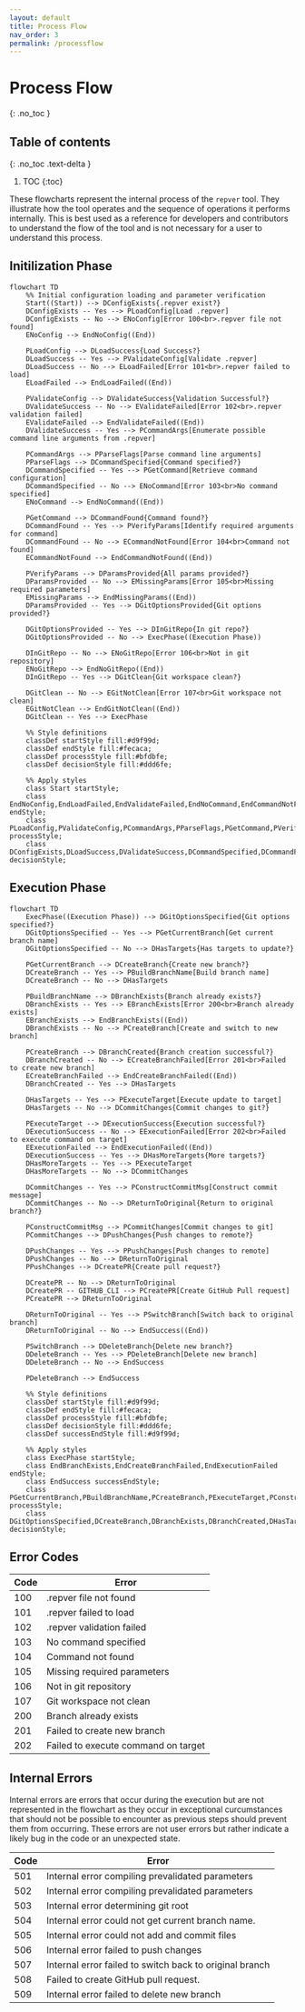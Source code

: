 ```yaml
---
layout: default
title: Process Flow
nav_order: 3
permalink: /processflow
---
```


# Process Flow
{: .no_toc }

## Table of contents
{: .no_toc .text-delta }

1. TOC
{:toc}

These flowcharts represent the internal process of the `repver` tool. They illustrate how the tool operates and the sequence of operations it performs internally.  This is best used as a reference for developers and contributors to understand the flow of the tool and is not necessary for a user to understand this process.

## Initilization Phase

```mermaid
flowchart TD
    %% Initial configuration loading and parameter verification
    Start((Start)) --> DConfigExists{.repver exist?}
    DConfigExists -- Yes --> PLoadConfig[Load .repver]
    DConfigExists -- No --> ENoConfig[Error 100<br>.repver file not found]
    ENoConfig --> EndNoConfig((End))
    
    PLoadConfig --> DLoadSuccess{Load Success?}
    DLoadSuccess -- Yes --> PValidateConfig[Validate .repver]
    DLoadSuccess -- No --> ELoadFailed[Error 101<br>.repver failed to load]
    ELoadFailed --> EndLoadFailed((End))
    
    PValidateConfig --> DValidateSuccess{Validation Successful?}
    DValidateSuccess -- No --> EValidateFailed[Error 102<br>.repver validation failed]
    EValidateFailed --> EndValidateFailed((End))
    DValidateSuccess -- Yes --> PCommandArgs[Enumerate possible command line arguments from .repver]
    
    PCommandArgs --> PParseFlags[Parse command line arguments]
    PParseFlags --> DCommandSpecified{Command specified?}
    DCommandSpecified -- Yes --> PGetCommand[Retrieve command configuration]
    DCommandSpecified -- No --> ENoCommand[Error 103<br>No command specified]
    ENoCommand --> EndNoCommand((End))
    
    PGetCommand --> DCommandFound{Command found?}
    DCommandFound -- Yes --> PVerifyParams[Identify required arguments for command]
    DCommandFound -- No --> ECommandNotFound[Error 104<br>Command not found]
    ECommandNotFound --> EndCommandNotFound((End))
    
    PVerifyParams --> DParamsProvided{All params provided?}
    DParamsProvided -- No --> EMissingParams[Error 105<br>Missing required parameters]
    EMissingParams --> EndMissingParams((End))
    DParamsProvided -- Yes --> DGitOptionsProvided{Git options provided?}

    DGitOptionsProvided -- Yes --> DInGitRepo{In git repo?}
    DGitOptionsProvided -- No --> ExecPhase((Execution Phase))
    
    DInGitRepo -- No --> ENoGitRepo[Error 106<br>Not in git repository]
    ENoGitRepo --> EndNoGitRepo((End))
    DInGitRepo -- Yes --> DGitClean{Git workspace clean?}
    
    DGitClean -- No --> EGitNotClean[Error 107<br>Git workspace not clean]
    EGitNotClean --> EndGitNotClean((End))
    DGitClean -- Yes --> ExecPhase
    
    %% Style definitions
    classDef startStyle fill:#d9f99d;
    classDef endStyle fill:#fecaca;
    classDef processStyle fill:#bfdbfe;
    classDef decisionStyle fill:#ddd6fe;
    
    %% Apply styles
    class Start startStyle;
    class EndNoConfig,EndLoadFailed,EndValidateFailed,EndNoCommand,EndCommandNotFound,EndMissingParams,EndNoGitRepo,EndGitNotClean endStyle;
    class PLoadConfig,PValidateConfig,PCommandArgs,PParseFlags,PGetCommand,PVerifyParams,ExecPhase processStyle;
    class DConfigExists,DLoadSuccess,DValidateSuccess,DCommandSpecified,DCommandFound,DParamsProvided,DGitOptionsProvided,DInGitRepo,DGitClean decisionStyle;
```

## Execution Phase

```mermaid
flowchart TD
    ExecPhase((Execution Phase)) --> DGitOptionsSpecified{Git options specified?}
    DGitOptionsSpecified -- Yes --> PGetCurrentBranch[Get current branch name]
    DGitOptionsSpecified -- No --> DHasTargets{Has targets to update?}
    
    PGetCurrentBranch --> DCreateBranch{Create new branch?}
    DCreateBranch -- Yes --> PBuildBranchName[Build branch name]
    DCreateBranch -- No --> DHasTargets
    
    PBuildBranchName --> DBranchExists{Branch already exists?}
    DBranchExists -- Yes --> EBranchExists[Error 200<br>Branch already exists]
    EBranchExists --> EndBranchExists((End))
    DBranchExists -- No --> PCreateBranch[Create and switch to new branch]
    
    PCreateBranch --> DBranchCreated{Branch creation successful?}
    DBranchCreated -- No --> ECreateBranchFailed[Error 201<br>Failed to create new branch]
    ECreateBranchFailed --> EndCreateBranchFailed((End))
    DBranchCreated -- Yes --> DHasTargets
    
    DHasTargets -- Yes --> PExecuteTarget[Execute update to target]
    DHasTargets -- No --> DCommitChanges{Commit changes to git?}
    
    PExecuteTarget --> DExecutionSuccess{Execution successful?}
    DExecutionSuccess -- No --> EExecutionFailed[Error 202<br>Failed to execute command on target]
    EExecutionFailed --> EndExecutionFailed((End))
    DExecutionSuccess -- Yes --> DHasMoreTargets{More targets?}
    DHasMoreTargets -- Yes --> PExecuteTarget
    DHasMoreTargets -- No --> DCommitChanges
    
    DCommitChanges -- Yes --> PConstructCommitMsg[Construct commit message]
    DCommitChanges -- No --> DReturnToOriginal{Return to original branch?}
    
    PConstructCommitMsg --> PCommitChanges[Commit changes to git]
    PCommitChanges --> DPushChanges{Push changes to remote?}
    
    DPushChanges -- Yes --> PPushChanges[Push changes to remote]
    DPushChanges -- No --> DReturnToOriginal
    PPushChanges --> DCreatePR{Create pull request?}
    
    DCreatePR -- No --> DReturnToOriginal
    DCreatePR -- GITHUB_CLI --> PCreatePR[Create GitHub Pull request]
    PCreatePR --> DReturnToOriginal
    
    DReturnToOriginal -- Yes --> PSwitchBranch[Switch back to original branch]
    DReturnToOriginal -- No --> EndSuccess((End))
    
    PSwitchBranch --> DDeleteBranch{Delete new branch?}
    DDeleteBranch -- Yes --> PDeleteBranch[Delete new branch]
    DDeleteBranch -- No --> EndSuccess
    
    PDeleteBranch --> EndSuccess
    
    %% Style definitions
    classDef startStyle fill:#d9f99d;
    classDef endStyle fill:#fecaca;
    classDef processStyle fill:#bfdbfe;
    classDef decisionStyle fill:#ddd6fe;
    classDef successEndStyle fill:#d9f99d;
    
    %% Apply styles
    class ExecPhase startStyle;
    class EndBranchExists,EndCreateBranchFailed,EndExecutionFailed endStyle;
    class EndSuccess successEndStyle;
    class PGetCurrentBranch,PBuildBranchName,PCreateBranch,PExecuteTarget,PConstructCommitMsg,PCommitChanges,PPushChanges,PSwitchBranch,PDeleteBranch,PCreatePR processStyle;
    class DGitOptionsSpecified,DCreateBranch,DBranchExists,DBranchCreated,DHasTargets,DExecutionSuccess,DHasMoreTargets,DCommitChanges,DPushChanges,DReturnToOriginal,DDeleteBranch,DCreatePR decisionStyle;
```

## Error Codes

| Code | Error                               |
|------|-------------------------------------|
| 100  | .repver file not found              |
| 101  | .repver failed to load              |
| 102  | .repver validation failed           |
| 103  | No command specified                |
| 104  | Command not found                   |
| 105  | Missing required parameters         |
| 106  | Not in git repository               |
| 107  | Git workspace not clean             |
| 200  | Branch already exists               |
| 201  | Failed to create new branch         |
| 202  | Failed to execute command on target |

## Internal Errors

Internal errors are errors that occur during the execution but are not represented in the flowchart as they occur in exceptional curcumstances that should not be possible to encounter as previous steps should prevent them from occurring. These errors are not user errors but rather indicate a likely bug in the code or an unexpected state.

| Code | Error                                                   |
|------|---------------------------------------------------------|
| 501  | Internal error compiling prevalidated parameters        |
| 502  | Internal error compiling prevalidated parameters        |
| 503  | Internal error determining git root                     |
| 504  | Internal error could not get current branch name.       |
| 505  | Internal error could not add and commit files           |
| 506  | Internal error failed to push changes                   |
| 507  | Internal error failed to switch back to original branch |
| 508  | Failed to create GitHub pull request.                   |
| 509  | Internal error failed to delete new branch              |
